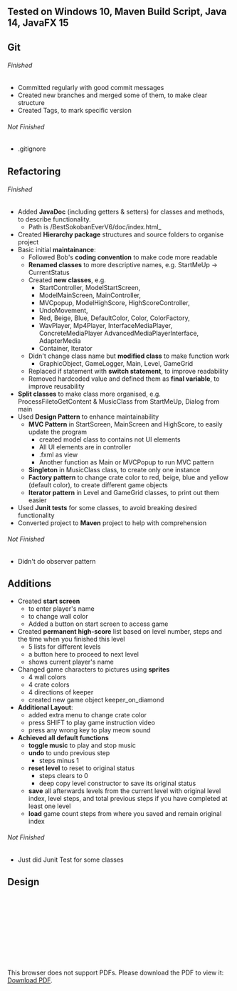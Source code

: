 ## Tested on Windows 10, Maven Build Script, Java 14, JavaFX 15

## Git
###### Finished
* Committed regularly with good commit messages
* Created new branches and merged some of them, to make clear structure
* Created Tags, to mark specific version
###### Not Finished
* .gitignore
## Refactoring
###### Finished
* Added **JavaDoc** (including getters & setters) for classes and methods, to describe functionality.
    * Path is /BestSokobanEverV6/doc/index.html_
* Created **Hierarchy package** structures and source folders to organise project
* Basic initial **maintainance**:
    * Followed Bob's **coding convention** to make code more readable
    * **Renamed classes** to more descriptive names, e.g. StartMeUp -> CurrentStatus
    * Created **new classes**, e.g.
        * StartController, ModelStartScreen, 
        * ModelMainScreen, MainController, 
        * MVCpopup, ModelHighScore, HighScoreController, 
        * UndoMovement, 
        * Red, Beige, Blue, DefaultColor, Color, ColorFactory,       
        * WavPlayer, Mp4Player, InterfaceMediaPlayer, ConcreteMediaPlayer AdvancedMediaPlayerInterface, AdapterMedia
        * Container, Iterator
    * Didn't change class name but **modified class** to make function work
        * GraphicObject, GameLogger, Main, Level, GameGrid
    * Replaced if statement with **switch statement**, to improve readability
    * Removed hardcoded value and defined them as **final variable**, to improve reusability
* **Split classes** to make class more organised, e.g. ProcessFiletoGetContent & MusicClass from StartMeUp, Dialog from main
* Used **Design Pattern** to enhance maintainability
    * **MVC Pattern** in StartScreen, MainScreen and HighScore, to easily update the program
        * created model class to contains not UI elements
        * All UI elements are in controller
        * .fxml as view
        * Another function as Main or MVCPopup to run MVC pattern
    * **Singleton** in MusicClass class, to create only one instance
    * **Factory pattern** to change crate color to red, beige, blue and yellow (default color), to create different game objects
    * **Iterator pattern** in Level and GameGrid classes, to print out them easier
* Used **Junit tests** for some classes, to avoid breaking desired functionality
* Converted project to **Maven** project to help with comprehension
###### Not Finished
* Didn't do observer pattern
## Additions
* Created **start screen** 
    * to enter player's name
    * to change wall color
    * Added a button on start screen to access game
* Created **permanent high-score** list based on level number, steps and the time when you finished this level
    * 5 lists for different levels
    * a button here to proceed to next level
    * shows current player's name
* Changed game characters to pictures using **sprites**
    * 4 wall colors
    * 4 crate colors
    * 4 directions of keeper
    * created new game object keeper_on_diamond
* **Additional Layout**:
    * added extra menu to change crate color
    * press SHIFT to play game instruction video
    * press any wrong key to play meow sound
* **Achieved all default functions** 
    * **toggle music** to play and stop music
    * **undo** to undo previous step
        * steps minus 1
    * **reset level** to reset to original status
        * steps clears to 0
        * deep copy level constructor to save its original status
    * **save** all afterwards levels from the current level with original level index, level steps, and total previous steps if you have completed at least one level
    * **load** game count steps from where you saved and remain original index
###### Not Finished
* Just did Junit Test for some classes

## Design
<object data="https://github.com/kyrran/Sokoban/blob/main/Design.pdf" type="application/pdf" width="700px" height="700px">
    <embed src="http://yoursite.com/the.pdf](https://github.com/kyrran/Sokoban/blob/main/Design.pdf">
        <p>This browser does not support PDFs. Please download the PDF to view it: <a href="http://yoursite.com/the.pdf">Download PDF</a>.</p>
    </embed>
</object>









